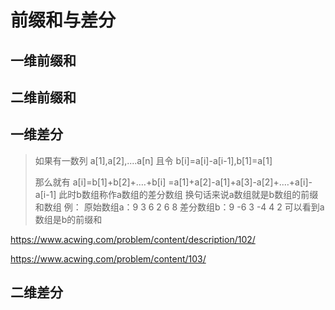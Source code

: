 # 前缀和与差分

## 一维前缀和



## 二维前缀和



## 一维差分

> 如果有一数列 a[1],a[2],.…a[n]
> 且令 b[i]=a[i]-a[i-1],b[1]=a[1]
>
> 那么就有
> a[i]=b[1]+b[2]+.…+b[i]
>     =a[1]+a[2]-a[1]+a[3]-a[2]+.…+a[i]-a[i-1]
> 此时b数组称作a数组的差分数组
> 换句话来说a数组就是b数组的前缀和数组  例：
>      原始数组a：9  3  6  2  6  8
>      差分数组b：9 -6  3 -4  4  2
>      可以看到a数组是b的前缀和



https://www.acwing.com/problem/content/description/102/

https://www.acwing.com/problem/content/103/

## 二维差分

